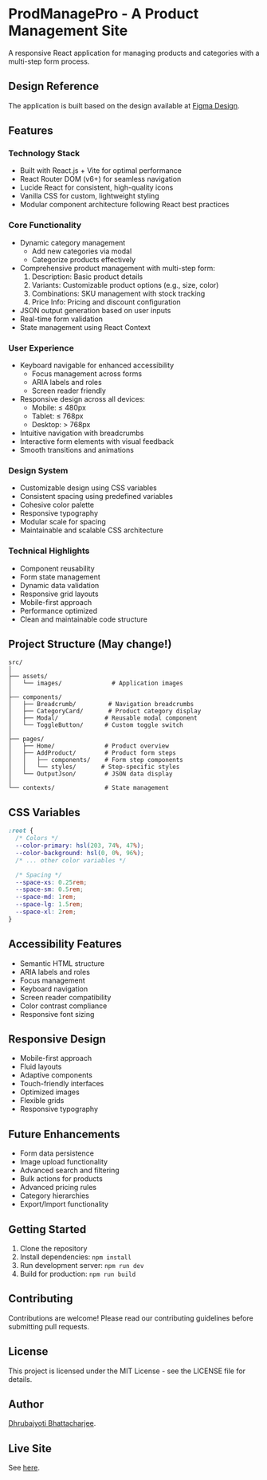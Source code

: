 # ProdManagePro - A Product Management Site

A responsive React application for managing products and categories with a multi-step form process.

## Design Reference

The application is built based on the design available at [Figma Design](https://www.figma.com/design/ZqXUlzAAyGss98AAq7X6aN/Assignment-2?node-id=0-1&node-type=canvas&t=y0hzA2mGle0HhsDf-0).

## Features

### Technology Stack

- Built with React.js + Vite for optimal performance
- React Router DOM (v6+) for seamless navigation
- Lucide React for consistent, high-quality icons
- Vanilla CSS for custom, lightweight styling
- Modular component architecture following React best practices

### Core Functionality

- Dynamic category management
  - Add new categories via modal
  - Categorize products effectively
- Comprehensive product management with multi-step form:
  1. Description: Basic product details
  2. Variants: Customizable product options (e.g., size, color)
  3. Combinations: SKU management with stock tracking
  4. Price Info: Pricing and discount configuration
- JSON output generation based on user inputs
- Real-time form validation
- State management using React Context

### User Experience

- Keyboard navigable for enhanced accessibility
  - Focus management across forms
  - ARIA labels and roles
  - Screen reader friendly
- Responsive design across all devices:
  - Mobile: ≤ 480px
  - Tablet: ≤ 768px
  - Desktop: > 768px
- Intuitive navigation with breadcrumbs
- Interactive form elements with visual feedback
- Smooth transitions and animations

### Design System

- Customizable design using CSS variables
- Consistent spacing using predefined variables
- Cohesive color palette
- Responsive typography
- Modular scale for spacing
- Maintainable and scalable CSS architecture

### Technical Highlights

- Component reusability
- Form state management
- Dynamic data validation
- Responsive grid layouts
- Mobile-first approach
- Performance optimized
- Clean and maintainable code structure

## Project Structure (May change!)

```
src/
│
├── assets/
│   └── images/              # Application images
│
├── components/
│   ├── Breadcrumb/         # Navigation breadcrumbs
│   ├── CategoryCard/       # Product category display
│   ├── Modal/             # Reusable modal component
│   └── ToggleButton/      # Custom toggle switch
│
├── pages/
│   ├── Home/              # Product overview
│   ├── AddProduct/        # Product form steps
│   │   ├── components/    # Form step components
│   │   └── styles/       # Step-specific styles
│   └── OutputJson/        # JSON data display
│
└── contexts/              # State management
```

## CSS Variables

```css
:root {
  /* Colors */
  --color-primary: hsl(203, 74%, 47%);
  --color-background: hsl(0, 0%, 96%);
  /* ... other color variables */

  /* Spacing */
  --space-xs: 0.25rem;
  --space-sm: 0.5rem;
  --space-md: 1rem;
  --space-lg: 1.5rem;
  --space-xl: 2rem;
}
```

## Accessibility Features

- Semantic HTML structure
- ARIA labels and roles
- Focus management
- Keyboard navigation
- Screen reader compatibility
- Color contrast compliance
- Responsive font sizing

## Responsive Design

- Mobile-first approach
- Fluid layouts
- Adaptive components
- Touch-friendly interfaces
- Optimized images
- Flexible grids
- Responsive typography

## Future Enhancements

- Form data persistence
- Image upload functionality
- Advanced search and filtering
- Bulk actions for products
- Advanced pricing rules
- Category hierarchies
- Export/Import functionality

## Getting Started

1. Clone the repository
2. Install dependencies: `npm install`
3. Run development server: `npm run dev`
4. Build for production: `npm run build`

## Contributing

Contributions are welcome! Please read our contributing guidelines before submitting pull requests.

## License

This project is licensed under the MIT License - see the LICENSE file for details.

## Author

[Dhrubajyoti Bhattacharjee](https://www.linkedin.com/in/dhrubajyoti-bhattacharjee-320822318/).

## Live Site

See [here](https://product-manage-pro.vercel.app/).
